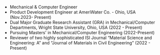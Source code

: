 - Mechanical & Computer Engineer
- Product Development Engineer at AmeriWater Co. - Ohio, USA (Nov.2023- Present)
- Dual Major Graduate Research Assistant (GRA) in Mechanical/Computer Departments, Wright State University, Ohio, USA (2022 - Present)
- Pursuing Masters' in Mechanical/Computer Engineering (2022-Present)
- Reviewer of two highly sophisticated ISI Journal “Material Science and Engineering: A” and “Journal of Materials in Civil Engineering” (2022 - Present)

